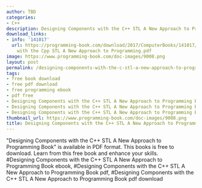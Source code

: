 ```yaml
---
author: TBD
categories:
- C++
description: Designing Components with the C++ STL A New Approach to Programming Book
download_links:
- info: '141017'
  url: https://programming-book.com/download/2017/ComputerBooks/141017/Designing Components
    with the Cpp STL A New Approach to Programming.pdf
image: https://www.programming-book.com/doc-images/9008.png
layout: post
permalink: /designing-components-with-the-c-stl-a-new-approach-to-programming-book.html
tags:
- free book download
- free pdf download
- free programming ebook
- pdf free
- Designing Components with the C++ STL A New Approach to Programming Book ebook
- Designing Components with the C++ STL A New Approach to Programming Book pdf
- Designing Components with the C++ STL A New Approach to Programming Book pdf download
thumbnail_url: https://www.programming-book.com/doc-images/9008.png
title: Designing Components with the C++ STL A New Approach to Programming Book
---
```


 
<div class="item-desc text-justify">
  "Designing Components with the C++ STL A New Approach to Programming Book" is available in PDF format. This books is free to download. Learn from this free book and enhance your skills.
  <br>
  #Designing Components with the C++ STL A New Approach to Programming Book ebook, #Designing Components with the C++ STL A New Approach to Programming Book pdf, #Designing Components with the C++ STL A New Approach to Programming Book pdf download
</div>